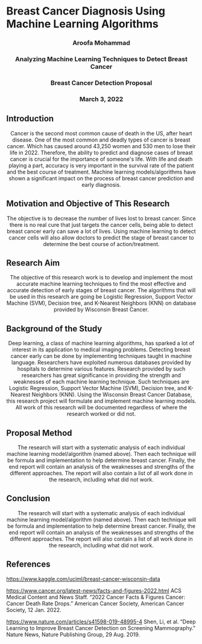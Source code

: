 # Breast Cancer Diagnosis Using Machine Learning Algorithms 
<h3 align="center">
    Aroofa Mohammad
</h3> 
<h3 align="center">
   Analyzing Machine Learning Techniques to Detect Breast Cancer
</h3> 
<h3 align="center">
  Breast Cancer Detection Proposal
</h3> 
<h3 align="center">
  March 3, 2022  
</h3> 

## Introduction
<p align="center">
    Cancer is the second most common cause of death in the US, after heart disease. One of the most common and deadly types of cancer is breast cancer. Which has caused around 43,250 women and 530 men to lose their life in 2022. Therefore, the ability to predict and diagnose cases of breast cancer is crucial for the importance of someone's life. With life and death playing a part, accuracy is very important in the survival rate of the patient and the best course of treatment. Machine learning models/algorithms have shown a significant impact on the process of breast cancer prediction and early diagnosis.
</p>

## Motivation and Objective of This Research
<p align="center">
The objective is to decrease the number of lives lost to breast cancer. Since there is no real cure that just targets the cancer cells, being able to detect breast cancer early can save a lot of lives. Using machine learning to detect cancer cells will also allow doctors to predict the stage of breast cancer to determine the best course of action/treatment.
</p>

## Research Aim
<p align="center">
The objective of this research work is to develop and implement the most accurate machine learning techniques to find the most effective and accurate detection of early stages of breast cancer. The algorithms that will be used in this research are going be Logistic Regression, Support Vector Machine (SVM), Decision tree, and K-Nearest Neighbors (KNN) on database provided by Wisconsin Breast Cancer.
</p>

## Background of the Study
<p align="center">
Deep learning, a class of machine learning algorithms, has sparked a lot of interest in its application to medical imaging problems. Detecting breast cancer early can be done by implementing techniques taught in machine language. Researchers have exploited numerous databases provided by hospitals to determine various features. Research provided by such researchers has great significance in providing the strength and weaknesses of each machine learning technique. Such techniques are Logistic Regression, Support Vector Machine (SVM), Decision tree, and K-Nearest Neighbors (KNN). Using the Wisconsin Breast Cancer Database, this research project will formulate and implement machine learning models. All work of this research will be documented regardless of where the research worked or did not.
</p>

## Proposal Method
<p align="center">
The research will start with a systematic analysis of each individual machine learning model/algorithm (named above). Then each technique will be formula and implementation to help determine breast cancer. Finally, the end report will contain an analysis of the weaknesses and strengths of the different approaches. The report will also contain a list of all work done in the research, including what did not work. 
</p>

## Conclusion
<p align="center">
The research will start with a systematic analysis of each individual machine learning model/algorithm (named above). Then each technique will be formula and implementation to help determine breast cancer. Finally, the end report will contain an analysis of the weaknesses and strengths of the different approaches. The report will also contain a list of all work done in the research, including what did not work. 
</p>

## References
https://www.kaggle.com/uciml/breast-cancer-wisconsin-data

https://www.cancer.org/latest-news/facts-and-figures-2022.html
ACS Medical Content and News Staff. “2022 Cancer Facts & Figures Cancer: Cancer Death Rate Drops.” American Cancer Society, American Cancer Society, 12 Jan. 2022.

https://www.nature.com/articles/s41598-019-48995-4
Shen, Li, et al. “Deep Learning to Improve Breast Cancer Detection on Screening Mammography.” Nature News, Nature Publishing Group, 29 Aug. 2019.


